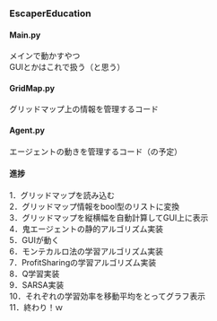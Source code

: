 ### EscaperEducation

#### Main.py
メインで動かすやつ  
GUIとかはこれで扱う（と思う）

#### GridMap.py
グリッドマップ上の情報を管理するコード

#### Agent.py
エージェントの動きを管理するコード（の予定）

#### 進捗
1．グリッドマップを読み込む  
2．グリッドマップ情報をbool型のリストに変換  
3．グリッドマップを縦横幅を自動計算してGUI上に表示  
4．鬼エージェントの静的アルゴリズム実装  
5．GUIが動く  
6．モンテカルロ法の学習アルゴリズム実装  
7．ProfitSharingの学習アルゴリズム実装  
8．Q学習実装  
9．SARSA実装  
10．それぞれの学習効率を移動平均をとってグラフ表示  
11．終わり！ｗ  
